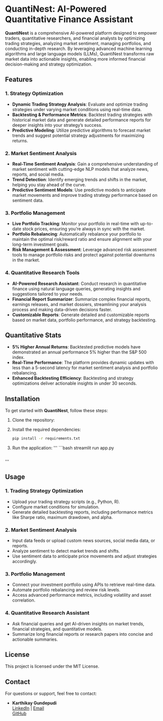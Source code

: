 # QuantiNest: AI-Powered Quantitative Finance Assistant

**QuantiNest** is a comprehensive AI-powered platform designed to empower traders, quantitative researchers, and financial analysts by optimizing trading strategies, analyzing market sentiment, managing portfolios, and conducting in-depth research. By leveraging advanced machine learning algorithms and large language models (LLMs), QuantiNest transforms raw market data into actionable insights, enabling more informed financial decision-making and strategy optimization.

## Features

### 1. **Strategy Optimization**
- **Dynamic Trading Strategy Analysis**: Evaluate and optimize trading strategies under varying market conditions using real-time data.
- **Backtesting & Performance Metrics**: Backtest trading strategies with historical market data and generate detailed performance reports for deeper insights into your strategy’s success.
- **Predictive Modeling**: Utilize predictive algorithms to forecast market trends and suggest potential strategy adjustments for maximizing returns.

### 2. **Market Sentiment Analysis**
- **Real-Time Sentiment Analysis**: Gain a comprehensive understanding of market sentiment with cutting-edge NLP models that analyze news, reports, and social media.
- **Trend Detection**: Identify emerging trends and shifts in the market, helping you stay ahead of the curve.
- **Predictive Sentiment Models**: Use predictive models to anticipate market movements and improve trading strategy performance based on sentiment data.

### 3. **Portfolio Management**
- **Live Portfolio Tracking**: Monitor your portfolio in real-time with up-to-date stock prices, ensuring you’re always in sync with the market.
- **Portfolio Rebalancing**: Automatically rebalance your portfolio to maintain the optimal risk/reward ratio and ensure alignment with your long-term investment goals.
- **Risk Management & Assessment**: Leverage advanced risk assessment tools to manage portfolio risks and protect against potential downturns in the market.

### 4. **Quantitative Research Tools**
- **AI-Powered Research Assistant**: Conduct research in quantitative finance using natural language queries, generating insights and suggestions tailored to your needs.
- **Financial Report Summarizer**: Summarize complex financial reports, earnings releases, and market dossiers, streamlining your analysis process and making data-driven decisions faster.
- **Customizable Reports**: Generate detailed and customizable reports based on market data, portfolio performance, and strategy backtesting.

## Quantitative Stats
- **5% Higher Annual Returns**: Backtested predictive models have demonstrated an annual performance 5% higher than the S&P 500 index.
- **Real-Time Performance**: The platform provides dynamic updates with less than a 5-second latency for market sentiment analysis and portfolio rebalancing.
- **Enhanced Backtesting Efficiency**: Backtesting and strategy optimizations deliver actionable insights in under 30 seconds.

## Installation

To get started with **QuantiNest**, follow these steps:

1. Clone the repository:


2. Install the required dependencies:
   ```bash
   pip install -r requirements.txt
   ```

3. Run the application:
'''   ```bash
   streamlit run app.py
   ```
'''
## Usage

### 1. **Trading Strategy Optimization**
   - Upload your trading strategy scripts (e.g., Python, R).
   - Configure market conditions for simulation.
   - Generate detailed backtesting reports, including performance metrics like Sharpe ratio, maximum drawdown, and alpha.

### 2. **Market Sentiment Analysis**
   - Input data feeds or upload custom news sources, social media data, or reports.
   - Analyze sentiment to detect market trends and shifts.
   - Use sentiment data to anticipate price movements and adjust strategies accordingly.

### 3. **Portfolio Management**
   - Connect your investment portfolio using APIs to retrieve real-time data.
   - Automate portfolio rebalancing and review risk levels.
   - Access advanced performance metrics, including volatility and asset correlation.

### 4. **Quantitative Research Assistant**
   - Ask financial queries and get AI-driven insights on market trends, financial strategies, and quantitative models.
   - Summarize long financial reports or research papers into concise and actionable summaries.

## License
This project is licensed under the MIT License.

## Contact
For questions or support, feel free to contact:

- **Karthikay Gundepudi**  
  [LinkedIn](https://www.linkedin.com/in/karthikay) | [Email](mailto:gvskarthikay@gmail.com)  
  [GitHub](https://github.com/Karthikay2002)

